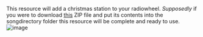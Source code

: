 This resource will add a christmas station to your radiowheel. *Supposedly* if you were to download [this](https://drive.google.com/file/d/1Zy32WVitHbkzE8vZeHhJWjsenPzRS3yO/view?usp=sharing) ZIP file and put its contents into the songdirectory folder this resource will be complete and ready to use.
![image](https://github.com/ChatDisabled/dc-christmasRadio/assets/44729807/7397329e-6981-4708-9299-434b82458322)

